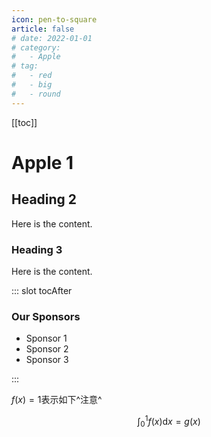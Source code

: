 ```yaml
---
icon: pen-to-square
article: false
# date: 2022-01-01
# category:
#   - Apple
# tag:
#   - red
#   - big
#   - round
---
```

[[toc]]
# Apple 1

## Heading 2

Here is the content.

### Heading 3

Here is the content.

::: slot tocAfter
<div style="margin-bottom: 10px;">
  <h3>Our Sponsors</h3>
  <ul>
    <li>Sponsor 1</li>
    <li>Sponsor 2</li>
    <li>Sponsor 3</li>
  </ul>
</div>


:::

$f(x) = 1$表示如下^注意^

$$\tag{3} \int_0^1 f(x) \mathrm{d} x= g(x)$$